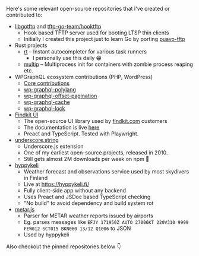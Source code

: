 
Here's some relevant open-source repositories that I've created or contributed to:


-  [libgotftp](https://github.com/tftp-go-team/libgotftp) and [tftp-go-team/hooktftp](https://github.com/tftp-go-team/hooktftp)
    - Hook based TFTP server used for booting LTSP thin clients
    - Initially I created this project just to learn Go by porting [puavo-tftp](https://github.com/opinsys/puavo-tftp)
- Rust projects
    - [rt](https://github.com/esamattis/rt) – Instant autocompleter for various task runners
        - I personally use this daily 😁
    - [multip](https://github.com/esamattis/multip) – Multiprocess init for containers with zombie process reaping etc.
- WPGraphQL ecosystem contributions (PHP, WordPress)
    - [Core contributions](https://github.com/wp-graphql/wp-graphql/pulls?q=sort%3Aupdated-desc+is%3Apr+is%3Amerged+author%3Aesamattis)
    - [wp-graphql-polylang](https://github.com/valu-digital/wp-graphql-polylang)
    - [wp-graphql-offset-pagination](https://github.com/valu-digital/wp-graphql-offset-pagination)
    - [wp-graphql-cache](https://github.com/valu-digital/wp-graphql-cache)
    - [wp-graphql-lock](https://github.com/valu-digital/wp-graphql-lock)
- [Findkit UI](https://github.com/findkit/findkit/)
    - The open-source UI library used by [findkit.com](https://www.findkit.com/) customers
    - The documentation is live [here](https://docs.findkit.com/ui/)
    - Preact and TypeScript. Tested with Playwright.
- [underscore.string](https://github.com/esamattis/underscore.string)
    - Underscore.js extension
    - One of my earliest open-source projects, released in 2010.
    - Still gets almost 2M downloads per week on npm 🤯
- [hyppykeli](https://github.com/esamattis/hyppykeli)
    - Weather forecast and observations service used by most skydivers in Finland
    - Live at https://hyppykeli.fi/
    - Fully client-side app without any backend
    - Uses Preact and JSDoc based TypeScript checking
    - "No build" to avoid dependency and build system rot
- [metar.js](https://github.com/skydivejkl/metar.js)
    - Parser for METAR weather reports issued by airports
    - Eg. parses messages like `EFJY 171950Z AUTO 27006KT 220V310 9999 FEW012 SCT015 BKN060 13/12 Q1006` to JSON
    - Used by hyppykeli



Also checkout the pinned repositories below 👇
